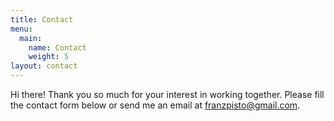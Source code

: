 ```yaml
---
title: Contact
menu:
  main:
    name: Contact
    weight: 5
layout: contact
---
```

Hi there! Thank you so much for your interest in working together. Please fill the contact form below or send me an email at [franzpisto@gmail.com](<mailto: franz.pisto@gmail.com>).

